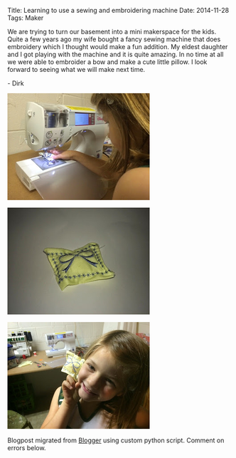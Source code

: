 Title: Learning to use a sewing and embroidering machine
Date: 2014-11-28
Tags: Maker

We are trying to turn our basement into a mini makerspace for the kids.  Quite
a few years ago my wife bought a fancy sewing machine that does embroidery
which I thought would make a fun addition.  My eldest daughter and I got
playing with the machine and it is quite amazing.  In no time at all we were
able to embroider a bow and make a cute little pillow.  I look forward to
seeing what we will make next time.

\- Dirk

![./images/blogger-image-206748741.jpg](../images/blogger-image-206748741.jpg)

![./images/blogger-image-1769496472.jpg](../images/blogger-image-1769496472.jpg)

![./images/blogger-image-967993881.jpg](../images/blogger-image-967993881.jpg)

Blogpost migrated from [Blogger](https://apprenticemaker.blogspot.com/2014/11/learning-to-use-sewing-and-embroidering.html) using custom python script. Comment on errors below.
